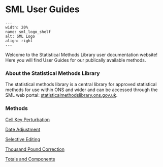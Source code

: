 # SML User Guides

```{image} ./assets/SML_logo_shelf.png
---
width: 20%
name: sml_logo_shelf
alt: SML Logo
align: right
---
```

Welcome to the Statistical Methods Library user documentation website! Here you will find User Guides for our publically available methods.

### About the Statistical Methods Library

The statistical methods library is a central library for approved statistical methods for use within ONS and wider and can be accessed through the SML web portal: [statisticalmethodslibrary.ons.gov.uk](https://statisticalmethodslibrary.ons.gov.uk/).

### Methods

[Cell Key Perturbation](public_guides/CellKeyPerturbation_Py.md)

[Date Adjustment](public_guides/DateAdjustment.md)

[Selective Editing](public_guides/SelectiveEditing.md)

[Thousand Pound Correction](public_guides/ThousandPoundCorrection.md)

[Totals and Components](public_guides/TotalsAndComponents.md)

